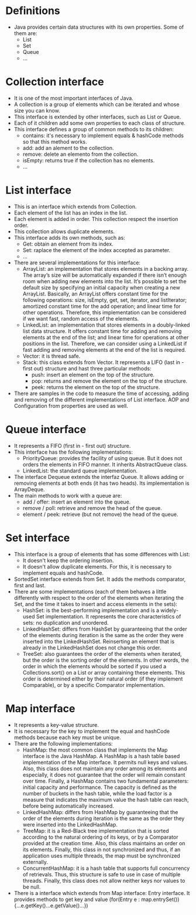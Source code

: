 # Definitions
- Java provides certain data structures with its own properties. Some of them are:
	- List
	- Set
	- Queue
	- ...

# Collection interface
- It is one of the most important interfaces of Java.
- A collection is a group of elements which can be iterated and whose size you can know.
- This interface is extended by other interfaces, such as List or Queue.
- Each of it children add some own properties to each class of structure.
- This interface defines a group of common methods to its children:
    - contains: it's necessary to implement equals & hashCode methods so that this method works.
    - add: add an alement to the collection.
    - remove: delete an elemento from the collection.
    - isEmpty: returns true if the collection has no elements.
    - ...
# List interface
- This is an interface which extends from Collection.
- Each element of the list has an index in the list.
- Each element is added in order. This collection respect the insertion order.
- This collection allows duplicate elements.
- This interface adds its own methods, such as:
    - Get: obtain an element from its index.
    - Set: raplace the element of the index accepted as parameter.
    - ...
- There are several implementations for this interface:
	- ArrayList: an implementation that stores elements in a backing array. The array’s size will be automatically expanded if there isn’t enough room when adding new elements into the list. It’s possible to set the default size by specifying an initial capacity when creating a new ArrayList. Basically, an ArrayList offers constant time for the following operations: size, isEmpty, get, set, iterator, and listIterator; amortized constant time for the add operation; and linear time for other operations. Therefore, this implementation can be considered if we want fast, random access of the elements.
	- LinkedList: an implementation that stores elements in a doubly-linked list data structure. It offers constant time for adding and removing elements at the end of the list; and linear time for operations at other positions in the list. Therefore, we can consider using a LinkedList if fast adding and removing elements at the end of the list is required.
	- Vector: it is thread safe.
	- Stack: this class extends from Vector. It represents a LIFO (last in - first out) structure and hast three particular methods:
	    - push: insert an element on the top of the structure.
	    - pop: returns and remove the element on the top of the structure.
	    - peek: returns the element on the top of the structure.
- There are samples in the code to measure the time of accessing, adding and removing of the different implementations of List interface. AOP and Configuration from properties are used as well. 
# Queue interface
- It represents a FIFO (first in - first out) structure.
- This interface has the following implementations:
    - PriorityQueue: provides the facility of using queue. But it does not orders the elements in FIFO manner. It inherits AbstractQueue class.
    - LinkedList: the standard queue implementation.
- The interface Dequeue extends the interfaz Queue. It allows adding or removing elements at both ends (it has two heads). Its implementation is ArrayDeque.
- The main methods to work with a queue are:
    - add / offer: insert an element into the queue.
    - remove / poll: retrieve and remove the head of the queue.
    - element / peek: retrieve (but not remove) the head of the queue.
# Set interface
- This interface is a group of elements that has some differences with List:
    - It doesn't keep the ordering insertion.
    - It doesn't allow duplicate elements. For this, it is necessary to implement equals and hashCode.
- SortedSet interface extends from Set. It adds the methods comparator, first and last.
- There are some implementations (each of them behaves a little differently with respect to the order of the elements when iterating the Set, and the time it takes to insert and access elements in the sets):
    - HashSet: is the best-performing implementation and is a widely-used Set implementation. It represents the core characteristics of sets: no duplication and unordered.
    - LinkedHashSet: differs from HashSet by guaranteeing that the order of the elements during iteration is the same as the order they were inserted into the LinkedHashSet. Reinserting an element that is already in the LinkedHashSet does not change this order.
    - TreeSet: also guarantees the order of the elements when iterated, but the order is the sorting order of the elements. In other words, the order in which the elements whould be sorted if you used a Collections.sort() on a List or array containing these elements. This order is determined either by their natural order (if they implement Comparable), or by a specific Comparator implementation.
# Map interface
- It represents a key-value structure.
- It is necessary for the key to implement the equal and hashCode methods because each key must be unique.
- There are the following implementations:
    - HashMap: the most common class that implements the Map interface is the Java HashMap. A HashMap is a hash table based implementation of the Map interface. It permits null keys and values. Also, this class does not maintain any order among its elements and especially, it does not guarantee that the order will remain constant over time. Finally, a HashMap contains two fundamental parameters: initial capacity and performance. The capacity is defined as the number of buckets in the hash table, while the load factor is a measure that indicates the maximum value the hash table can reach, before being automatically increased.
    - LinkedHashMap: differs from HashMap by guaranteeing that the order of the elements during iteration is the same as the order they were inserted into the LinkedHashMap.
    - TreeMap: it is a Red-Black tree implementation that is sorted according to the natural ordering of its keys, or by a Comparator provided at the creation time. Also, this class maintains an order on its elements. Finally, this class in not synchronized and thus, if an application uses multiple threads, the map must be synchronized externally.
    - ConcurrentHashMap: it is a hash table that supports full concurrency of retrievals. Thus, this structure is safe to use in case of multiple threads. Finally, this class does not allow neither keys nor values to be null.
- There is a interface which extends from Map interface: Entry interface. It provides methods to get key and value (for(Entry e : map.entrySet()){...e.getKey()...e.getValue()...})